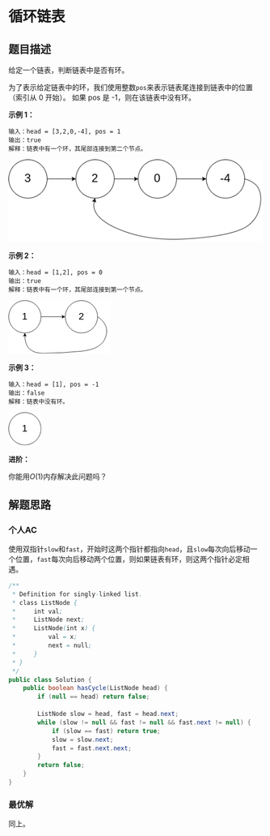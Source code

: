 # 循环链表

## 题目描述

给定一个链表，判断链表中是否有环。

为了表示给定链表中的环，我们使用整数`pos`来表示链表尾连接到链表中的位置（索引从 0 开始）。 如果 pos 是 -1，则在该链表中没有环。

**示例 1：**

```
输入：head = [3,2,0,-4], pos = 1
输出：true
解释：链表中有一个环，其尾部连接到第二个节点。
```

![img](assets/circularlinkedlist.png)

**示例 2：**

```
输入：head = [1,2], pos = 0
输出：true
解释：链表中有一个环，其尾部连接到第一个节点。
```

![img](assets/circularlinkedlist_test2.png)

**示例 3：**

```
输入：head = [1], pos = -1
输出：false
解释：链表中没有环。
```

![img](assets/circularlinkedlist_test3.png)

**进阶：**

你能用$O(1)$内存解决此问题吗？

## 解题思路

### 个人AC

使用双指针`slow`和`fast`，开始时这两个指针都指向`head`，且`slow`每次向后移动一个位置，`fast`每次向后移动两个位置，则如果链表有环，则这两个指针必定相遇。

```Java
/**
 * Definition for singly-linked list.
 * class ListNode {
 *     int val;
 *     ListNode next;
 *     ListNode(int x) {
 *         val = x;
 *         next = null;
 *     }
 * }
 */
public class Solution {
    public boolean hasCycle(ListNode head) {
        if (null == head) return false;
        
        ListNode slow = head, fast = head.next;
        while (slow != null && fast != null && fast.next != null) {
            if (slow == fast) return true;
            slow = slow.next;
            fast = fast.next.next;
        }
        return false;
    }
}
```

### 最优解

同上。